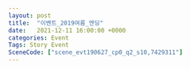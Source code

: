 ```yaml
---
layout: post
title:  "이벤트_2019여름_엔딩"
date:   2021-12-11 16:00:00 +0000
categories: Event
Tags: Story Event
SceneCode: ["scene_evt190627_cp0_q2_s10,7429311"]
---
```

